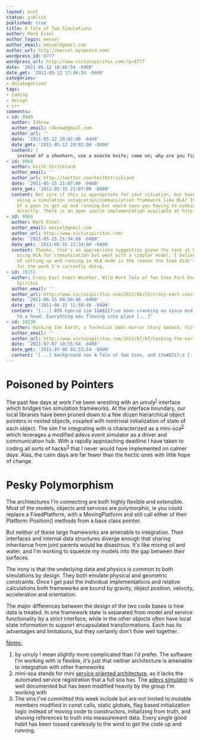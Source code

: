 ```yaml
---
layout: post
status: publish
published: true
title: A Tale of Two Simulations
author: Mark Essel
author_login: messel
author_email: messel@gmail.com
author_url: http://messel.myopenid.com/
wordpress_id: 8777
wordpress_url: http://www.victusspiritus.com/?p=8777
date: '2011-05-12 10:46:54 -0400'
date_gmt: '2011-05-12 17:46:54 -0400'
categories:
- Uncategorized
tags:
- coding
- design
- c++
comments:
- id: 9949
  author: Idknow
  author_email: idknow@gmail.com
  author_url: ''
  date: '2011-05-12 20:02:00 -0400'
  date_gmt: '2011-05-12 20:02:00 -0400'
  content: |
    instead of a shoehorn, use a exacto knife; come on; why are you fightin crap that doesnt want to play nice?  stop compromising!
- id: 9968
  author: Keith Strickland
  author_email: ''
  author_url: http://twitter.com/keithstrickland
  date: '2011-05-15 21:07:00 -0400'
  date_gmt: '2011-05-15 21:07:00 -0400'
  content: Not sure if this is appropriate for your situation, but have you considered
    using a simulation integration/communication framework like HLA? It can be a bit
    of a pain to get up and running but would save you having to combine the two frameworks
    directly. There is an open source implementation available at http://www.porticoproject.org..
- id: 9969
  author: Mark Essel
  author_email: messel@gmail.com
  author_url: http://www.victusspiritus.com/
  date: '2011-05-15 21:34:00 -0400'
  date_gmt: '2011-05-15 21:34:00 -0400'
  content: Thanks, that's an appropriate suggestion given the task at hand. They considered
    using HLA for communication but went with a simpler model. I believe the overhead
    of setting up and running in HLA mode is the reason the team didn't consider it
    for the work I'm currently doing.
- id: 10151
  author: Crazy East Coast Weather, Wild Work Tale of Two Sims Part Duo &mdash; Victus
    Spiritus
  author_email: ''
  author_url: http://www.victusspiritus.com/2011/06/15/crazy-east-coast-weather-wild-work-tale-of-two-sims-part-duo/
  date: '2011-06-15 04:50:46 -0400'
  date_gmt: '2011-06-15 11:50:46 -0400'
  content: "[...] BIG hybrid sim I&#8217;ve been cranking on since mid March is coming
    to a head. Everything was flowing into place [...]"
- id: 10238
  author: Hacking the Earth, a Technical Debt Horror Story &mdash; Victus Spiritus
  author_email: ''
  author_url: http://www.victusspiritus.com/2011/07/07/hacking-the-earth-a-technical-debt-horror-story/
  date: '2011-07-07 19:55:54 -0400'
  date_gmt: '2011-07-08 02:55:54 -0400'
  content: "[...] background see A Tale of Two Sims, and it&#8217;s [...]"
---
```

<h1>Poisoned by Pointers</h1>
<p>The past few days at work I've been wrestling with an unruly<sup><a href="#notes">1</a></sup> interface which bridges two simulation frameworks. At the interface boundary, our local libraries have been pruned down to a few dozen hierarchical object pointers in nested objects, coupled with nontrivial initialization of state of each object. The sim I'm integrating with is characterized as a mini-soa<sup><a href="#notes">2</a></sup> which leverages a modified adevs event simulator as a driver and communication hub. With a rapidly approaching deadline I have taken to coding all sorts of hacks<sup><a href="#notes">3</a></sup> that I never would have implemented on calmer days. Alas, the calm days are far fewer than the hectic ones with little hope of change.</p>
<h1>Pesky Polymorphism</h1>
<p>The architectures I'm connecting are both highly flexible and extensible. Most of the models, objects and services are polymorphic, ie you could replace a FixedPlatform, with a MovingPlatform and still call either of their Platform::Position() methods from a base class pointer. </p>
<p>But neither of these large frameworks are amenable to integration. Their interfaces and internal data structures diverge enough that sharing inheritance from joint parents would be disastrous. It's like mixing oil and water, and I'm working to squeeze my models into the gap between their surfaces.</p>
<p>The irony is that the underlying data and physics is common to both simulations by design. They both emulate physical and geometric constraints. Once I get past the individual implementations and relative calculations both frameworks are bound by gravity, object position, velocity, acceleration and orientation. </p>
<p>The major differences between the design of the two code bases is how data is treated. In one framework state is separated from model and service functionality by a strict interface, while in the other objects often have local state information to support encapsulated transformations. Each has its advantages and limitations, but they certainly don't flow well together. </p>
<p><a href="#notes" id="notes">Notes:</a></p>
<ol>
<li>by unruly I mean slightly more complicated than I'd prefer. The software I'm working with is flexible, it's just that neither architecture is amenable to integration with other frameworks</li>
<li>mini-soa stands for mini <a href="http://en.wikipedia.org/wiki/Service-oriented_architecture">service oriented architecture</a>, as it lacks the automated service registration that a full soa has. The <a href="http://www.ornl.gov/~1qn/adevs/index.html">adevs simulator</a> is well documented but has been modified heavily by the group I'm working with</li>
<li>The sins I've committed this week include but are not limited to mutable members modified in const calls, static globals, flag based initialization logic instead of moving code to constructors, initializing from truth, and shoving references to truth into measurement data. Every single good habit has been tossed carelessly to the wind to get the code up and running. </li>
</ol>
